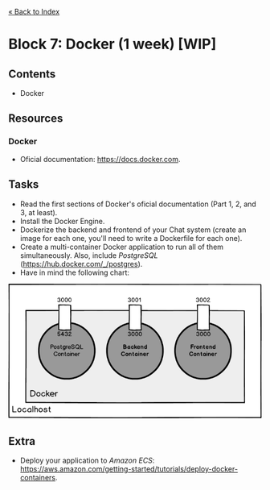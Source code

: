 [« Back to Index](../../README.md)

# Block 7: Docker (1 week) [WIP]

## Contents

- Docker

## Resources

### Docker
- Oficial documentation: https://docs.docker.com.

## Tasks
- Read the first sections of Docker's oficial documentation (Part 1, 2, and 3, at least).
- Install the Docker Engine.
- Dockerize the backend and frontend of your Chat system (create an image for each one, you'll need to write a Dockerfile for each one).
- Create a multi-container Docker application to run all of them simultaneously. Also, include *PostgreSQL* (https://hub.docker.com/_/postgres).
- Have in mind the following chart:

![Docker setup](docker-setup.png "Docker Setup")

## Extra

- Deploy your application to *Amazon ECS*: https://aws.amazon.com/getting-started/tutorials/deploy-docker-containers.
